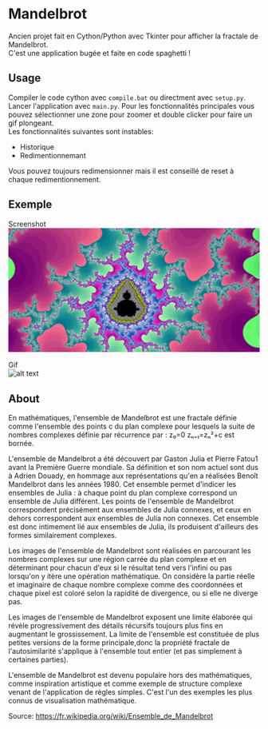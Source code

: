 # Mandelbrot

Ancien projet fait en Cython/Python avec Tkinter pour afficher la fractale de Mandelbrot.  
C'est une application bugée et faite en code spaghetti !  

## Usage
Compiler le code cython avec `compile.bat` ou directment avec `setup.py`.
Lancer l'application avec `main.py`.
Pour les fonctionnalités principales vous pouvez sélectionner une zone pour zoomer
et double clicker pour faire un gif plongeant.  
Les fonctionnalités suivantes sont instables:
- Historique
- Redimentionnemant

Vous pouvez toujours redimensionner mais il est conseillé de reset à chaque redimentionnement.

##  Exemple
Screenshot  
![alt text](https://github.com/Dashstrom/Mandelbrot/blob/main/example/2.png?raw=true "image fractale")  
  
Gif  
![alt text](https://github.com/Dashstrom/Mandelbrot/blob/main/example/1.gif?raw=true "gif anime plongeant")  

##  About
En mathématiques, l'ensemble de Mandelbrot est une fractale définie
comme l'ensemble des points c du plan complexe pour lesquels la suite
de nombres complexes définie par récurrence par :
z₀=0
zₙ₊₁=zₙ²+c
est bornée.

L'ensemble de Mandelbrot a été découvert par Gaston Julia
et Pierre Fatou1 avant la Première Guerre mondiale. Sa définition et
son nom actuel sont dus à Adrien Douady, en hommage aux représentations
qu'en a réalisées Benoît Mandelbrot dans les années 1980. Cet
ensemble permet d'indicer les ensembles de Julia : à chaque point
du plan complexe correspond un ensemble de Julia différent. Les
points de l'ensemble de Mandelbrot correspondent précisément aux
ensembles de Julia connexes, et ceux en dehors correspondent aux
ensembles de Julia non connexes. Cet ensemble est donc intimement
lié aux ensembles de Julia, ils produisent d'ailleurs des formes
similairement complexes.

Les images de l'ensemble de Mandelbrot sont réalisées en parcourant
les nombres complexes sur une région carrée du plan complexe et
en déterminant pour chacun d'eux si le résultat tend vers l'infini
ou pas lorsqu'on y itère une opération mathématique. On considère
la partie réelle et imaginaire de chaque nombre complexe comme des
coordonnées et chaque pixel est coloré selon la rapidité de
divergence, ou si elle ne diverge pas.

Les images de l'ensemble de Mandelbrot exposent une limite
élaborée qui révèle progressivement des détails récursifs
toujours plus fins en augmentant le grossissement. La limite
de l'ensemble est constituée de plus petites versions de la
forme principale,donc la propriété fractale de l'autosimilarité
s'applique à l'ensemble tout entier (et pas simplement à
certaines parties).

L'ensemble de Mandelbrot est devenu populaire hors des
mathématiques, comme inspiration artistique et comme
exemple de structure complexe venant de l'application
de règles simples. C'est l'un des exemples les plus
connus de visualisation mathématique.

Source: https://fr.wikipedia.org/wiki/Ensemble_de_Mandelbrot
